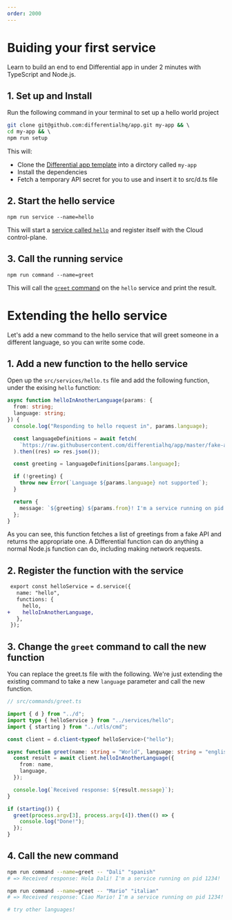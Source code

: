 ```yaml
---
order: 2000
---
```


# Buiding your first service

Learn to build an end to end Differential app in under 2 minutes with TypeScript and Node.js.

## 1. Set up and Install

Run the following command in your terminal to set up a hello world project

```bash
git clone git@github.com:differentialhq/app.git my-app && \ 
cd my-app && \ 
npm run setup
```

This will:
  - Clone the [Differential app template](https://github.com/differentialhq/app) into a dirctory called `my-app`
  - Install the dependencies
  - Fetch a temporary API secret for you to use and insert it to src/d.ts file

## 2. Start the hello service

```
npm run service --name=hello
```

This will start a [service called `hello`](https://github.com/differentialhq/app/blob/master/src/services/hello.ts) and register itself with the Cloud control-plane.

## 3. Call the running service

```
npm run command --name=greet
```

This will call the [`greet` command](https://github.com/differentialhq/app/blob/master/src/commands/greet.ts) on the `hello` service and print the result.

# Extending the hello service

Let's add a new command to the hello service that will greet someone in a different language, so you can write some code.

## 1. Add a new function to the hello service

Open up the `src/services/hello.ts` file and add the following function, under the exising `hello` function:

```typescript
async function helloInAnotherLanguage(params: {
  from: string;
  language: string;
}) {
  console.log("Responding to hello request in", params.language);

  const languageDefinitions = await fetch(
    `https://raw.githubusercontent.com/differentialhq/app/master/fake-api/hello.json`
  ).then((res) => res.json());

  const greeting = languageDefinitions[params.language];

  if (!greeting) {
    throw new Error(`Language ${params.language} not supported`);
  }

  return {
    message: `${greeting} ${params.from}! I'm a service running on pid ${process.pid}!`,
  };
}
```

As you can see, this function fetches a list of greetings from a fake API and returns the appropriate one. A Differential function can do anything a normal Node.js function can do, including making network requests.

## 2. Register the function with the service

```diff
 export const helloService = d.service({
   name: "hello",
   functions: {
     hello,
+    helloInAnotherLanguage,
   },
 });
```

## 3. Change the `greet` command to call the new function

You can replace the greet.ts file with the following. We're just extending the existing command to take a new `language` parameter and call the new function.

```typescript
// src/commands/greet.ts

import { d } from "../d";
import type { helloService } from "../services/hello";
import { starting } from "../utls/cmd";

const client = d.client<typeof helloService>("hello");

async function greet(name: string = "World", language: string = "english") {
  const result = await client.helloInAnotherLanguage({
    from: name,
    language,
  });

  console.log(`Received response: ${result.message}`);
}

if (starting()) {
  greet(process.argv[3], process.argv[4]).then(() => {
    console.log("Done!");
  });
}
```

## 4. Call the new command

```bash
npm run command --name=greet -- "Dali" "spanish"
# => Received response: Hola Dali! I'm a service running on pid 1234!

npm run command --name=greet -- "Mario" "italian"
# => Received response: Ciao Mario! I'm a service running on pid 1234!

# try other languages!
```